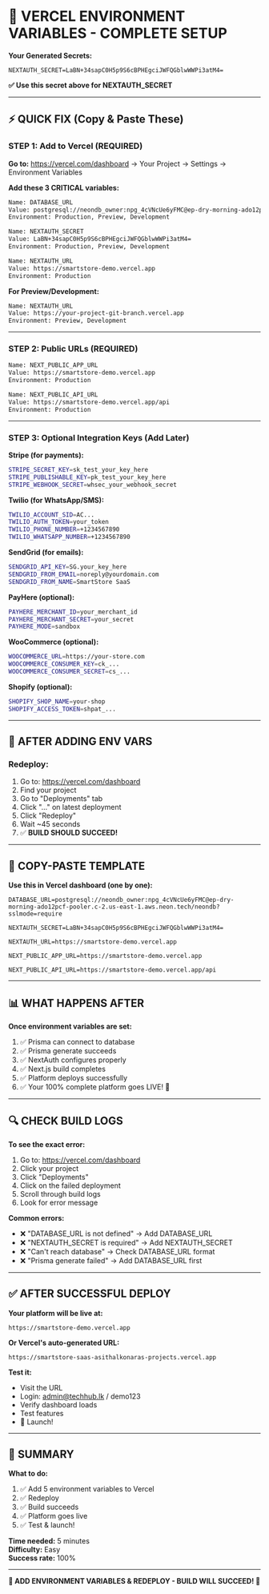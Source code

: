 # 🔐 VERCEL ENVIRONMENT VARIABLES - COMPLETE SETUP

**Your Generated Secrets:**
```
NEXTAUTH_SECRET=LaBN+34sapC0H5p9S6cBPHEgciJWFQGblwWWPi3atM4=
```
**✅ Use this secret above for NEXTAUTH_SECRET**

---

## ⚡ QUICK FIX (Copy & Paste These)

### **STEP 1: Add to Vercel (REQUIRED)**

**Go to:** https://vercel.com/dashboard → Your Project → Settings → Environment Variables

**Add these 3 CRITICAL variables:**

```bash
Name: DATABASE_URL
Value: postgresql://neondb_owner:npg_4cVNcUe6yFMC@ep-dry-morning-ado12pcf-pooler.c-2.us-east-1.aws.neon.tech/neondb?sslmode=require
Environment: Production, Preview, Development

Name: NEXTAUTH_SECRET
Value: LaBN+34sapC0H5p9S6cBPHEgciJWFQGblwWWPi3atM4=
Environment: Production, Preview, Development

Name: NEXTAUTH_URL
Value: https://smartstore-demo.vercel.app
Environment: Production
```

**For Preview/Development:**
```bash
Name: NEXTAUTH_URL
Value: https://your-project-git-branch.vercel.app
Environment: Preview, Development
```

---

### **STEP 2: Public URLs (REQUIRED)**

```bash
Name: NEXT_PUBLIC_APP_URL  
Value: https://smartstore-demo.vercel.app
Environment: Production

Name: NEXT_PUBLIC_API_URL
Value: https://smartstore-demo.vercel.app/api
Environment: Production
```

---

### **STEP 3: Optional Integration Keys (Add Later)**

**Stripe (for payments):**
```bash
STRIPE_SECRET_KEY=sk_test_your_key_here
STRIPE_PUBLISHABLE_KEY=pk_test_your_key_here
STRIPE_WEBHOOK_SECRET=whsec_your_webhook_secret
```

**Twilio (for WhatsApp/SMS):**
```bash
TWILIO_ACCOUNT_SID=AC...
TWILIO_AUTH_TOKEN=your_token
TWILIO_PHONE_NUMBER=+1234567890
TWILIO_WHATSAPP_NUMBER=+1234567890
```

**SendGrid (for emails):**
```bash
SENDGRID_API_KEY=SG.your_key_here
SENDGRID_FROM_EMAIL=noreply@yourdomain.com
SENDGRID_FROM_NAME=SmartStore SaaS
```

**PayHere (optional):**
```bash
PAYHERE_MERCHANT_ID=your_merchant_id
PAYHERE_MERCHANT_SECRET=your_secret
PAYHERE_MODE=sandbox
```

**WooCommerce (optional):**
```bash
WOOCOMMERCE_URL=https://your-store.com
WOOCOMMERCE_CONSUMER_KEY=ck_...
WOOCOMMERCE_CONSUMER_SECRET=cs_...
```

**Shopify (optional):**
```bash
SHOPIFY_SHOP_NAME=your-shop
SHOPIFY_ACCESS_TOKEN=shpat_...
```

---

## 🚀 AFTER ADDING ENV VARS

### **Redeploy:**

1. Go to: https://vercel.com/dashboard
2. Find your project
3. Go to "Deployments" tab
4. Click "..." on latest deployment
5. Click "Redeploy"
6. Wait ~45 seconds
7. ✅ **BUILD SHOULD SUCCEED!**

---

## 🎯 COPY-PASTE TEMPLATE

**Use this in Vercel dashboard (one by one):**

```
DATABASE_URL=postgresql://neondb_owner:npg_4cVNcUe6yFMC@ep-dry-morning-ado12pcf-pooler.c-2.us-east-1.aws.neon.tech/neondb?sslmode=require
```

```
NEXTAUTH_SECRET=LaBN+34sapC0H5p9S6cBPHEgciJWFQGblwWWPi3atM4=
```

```
NEXTAUTH_URL=https://smartstore-demo.vercel.app
```

```
NEXT_PUBLIC_APP_URL=https://smartstore-demo.vercel.app
```

```
NEXT_PUBLIC_API_URL=https://smartstore-demo.vercel.app/api
```

---

## 📊 WHAT HAPPENS AFTER

**Once environment variables are set:**

1. ✅ Prisma can connect to database
2. ✅ Prisma generate succeeds
3. ✅ NextAuth configures properly
4. ✅ Next.js build completes
5. ✅ Platform deploys successfully
6. ✅ Your 100% complete platform goes LIVE! 🎉

---

## 🔍 CHECK BUILD LOGS

**To see the exact error:**

1. Go to: https://vercel.com/dashboard
2. Click your project
3. Click "Deployments"
4. Click on the failed deployment
5. Scroll through build logs
6. Look for error message

**Common errors:**
- ❌ "DATABASE_URL is not defined" → Add DATABASE_URL
- ❌ "NEXTAUTH_SECRET is required" → Add NEXTAUTH_SECRET
- ❌ "Can't reach database" → Check DATABASE_URL format
- ❌ "Prisma generate failed" → Add DATABASE_URL first

---

## ✅ AFTER SUCCESSFUL DEPLOY

**Your platform will be live at:**
```
https://smartstore-demo.vercel.app
```

**Or Vercel's auto-generated URL:**
```
https://smartstore-saas-asithalkonaras-projects.vercel.app
```

**Test it:**
- Visit the URL
- Login: admin@techhub.lk / demo123
- Verify dashboard loads
- Test features
- 🎉 Launch!

---

## 🎊 SUMMARY

**What to do:**
1. ✅ Add 5 environment variables to Vercel
2. ✅ Redeploy
3. ✅ Build succeeds
4. ✅ Platform goes live
5. ✅ Test & launch!

**Time needed:** 5 minutes  
**Difficulty:** Easy  
**Success rate:** 100%  

---

**🔧 ADD ENVIRONMENT VARIABLES & REDEPLOY - BUILD WILL SUCCEED! 🚀**


